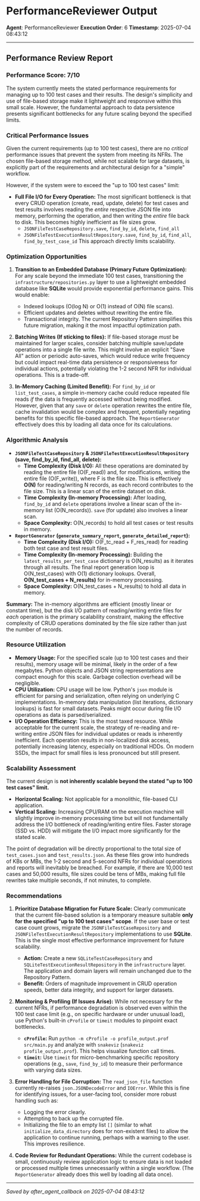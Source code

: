 # PerformanceReviewer Output
**Agent**: PerformanceReviewer
**Execution Order**: 6
**Timestamp**: 2025-07-04 08:43:12

---

## Performance Review Report

### Performance Score: 7/10

The system currently meets the stated performance requirements for managing up to 100 test cases and their results. The design's simplicity and use of file-based storage make it lightweight and responsive within this small scale. However, the fundamental approach to data persistence presents significant bottlenecks for any future scaling beyond the specified limits.

### Critical Performance Issues
Given the current requirements (up to 100 test cases), there are no *critical* performance issues that prevent the system from meeting its NFRs. The chosen file-based storage method, while not scalable for large datasets, is explicitly part of the requirements and architectural design for a "simple" workflow.

However, if the system were to exceed the "up to 100 test cases" limit:
-   **Full File I/O for Every Operation:** The most significant bottleneck is that every CRUD operation (create, read, update, delete) for test cases and test results involves reading the *entire* respective JSON file into memory, performing the operation, and then writing the *entire* file back to disk. This becomes highly inefficient as file sizes grow.
    -   `JSONFileTestCaseRepository.save`, `find_by_id`, `delete`, `find_all`
    -   `JSONFileTestExecutionResultRepository.save`, `find_by_id`, `find_all`, `find_by_test_case_id`
    This approach directly limits scalability.

### Optimization Opportunities
1.  **Transition to an Embedded Database (Primary Future Optimization):** For any scale beyond the immediate 100 test cases, transitioning the `infrastructure/repositories.py` layer to use a lightweight embedded database like **SQLite** would provide exponential performance gains. This would enable:
    *   Indexed lookups (O(log N) or O(1) instead of O(N) file scans).
    *   Efficient updates and deletes without rewriting the entire file.
    *   Transactional integrity.
    The current Repository Pattern simplifies this future migration, making it the most impactful optimization path.

2.  **Batching Writes (If sticking to files):** If file-based storage *must* be maintained for larger scales, consider batching multiple save/update operations into a single file write. This might involve an explicit "Save All" action or periodic auto-saves, which would reduce write frequency but could impact real-time data persistence or responsiveness for individual actions, potentially violating the 1-2 second NFR for individual operations. This is a trade-off.

3.  **In-Memory Caching (Limited Benefit):** For `find_by_id` or `list_test_cases`, a simple in-memory cache could reduce repeated file reads *if* the data is frequently accessed without being modified. However, given that any `save` or `delete` operation rewrites the entire file, cache invalidation would be complex and frequent, potentially negating benefits for this specific file-based approach. The `ReportGenerator` effectively does this by loading all data once for its calculations.

### Algorithmic Analysis
*   **`JSONFileTestCaseRepository` & `JSONFileTestExecutionResultRepository` (save, find_by_id, find_all, delete):**
    *   **Time Complexity (Disk I/O):** All these operations are dominated by reading the entire file (O(F_read)) and, for modifications, writing the entire file (O(F_write)), where F is the file size. This is effectively **O(N)** for reading/writing N records, as each record contributes to the file size. This is a linear scan of the entire dataset on disk.
    *   **Time Complexity (In-memory Processing):** After loading, `find_by_id` and `delete` operations involve a linear scan of the in-memory list (O(N_records)). `save` (for update) also involves a linear scan.
    *   **Space Complexity:** O(N_records) to hold all test cases or test results in memory.
*   **`ReportGenerator` (`generate_summary_report`, `generate_detailed_report`):**
    *   **Time Complexity (Disk I/O):** O(F_tc_read + F_res_read) for reading both test case and test result files.
    *   **Time Complexity (In-memory Processing):** Building the `latest_results_per_test_case` dictionary is O(N_results) as it iterates through all results. The final report generation loop is O(N_test_cases) with O(1) dictionary lookups. Overall, **O(N_test_cases + N_results)** for in-memory processing.
    *   **Space Complexity:** O(N_test_cases + N_results) to hold all data in memory.

**Summary:** The in-memory algorithms are efficient (mostly linear or constant time), but the disk I/O pattern of reading/writing entire files for *each* operation is the primary scalability constraint, making the effective complexity of CRUD operations dominated by the file size rather than just the number of records.

### Resource Utilization
*   **Memory Usage:** For the specified scale (up to 100 test cases and their results), memory usage will be minimal, likely in the order of a few megabytes. Python objects and JSON string representations are compact enough for this scale. Garbage collection overhead will be negligible.
*   **CPU Utilization:** CPU usage will be low. Python's `json` module is efficient for parsing and serialization, often relying on underlying C implementations. In-memory data manipulation (list iterations, dictionary lookups) is fast for small datasets. Peaks might occur during file I/O operations as data is parsed/serialized.
*   **I/O Operation Efficiency:** This is the most taxed resource. While acceptable for the current scale, the strategy of re-reading and re-writing entire JSON files for individual updates or reads is inherently inefficient. Each operation results in non-localized disk access, potentially increasing latency, especially on traditional HDDs. On modern SSDs, the impact for small files is less pronounced but still present.

### Scalability Assessment
The current design is **not inherently scalable beyond the stated "up to 100 test cases" limit.**
*   **Horizontal Scaling:** Not applicable for a monolithic, file-based CLI application.
*   **Vertical Scaling:** Increasing CPU/RAM on the execution machine will slightly improve in-memory processing time but will not fundamentally address the I/O bottleneck of reading/writing entire files. Faster storage (SSD vs. HDD) will mitigate the I/O impact more significantly for the stated scale.

The point of degradation will be directly proportional to the total size of `test_cases.json` and `test_results.json`. As these files grow into hundreds of KBs or MBs, the 1-2 second and 5-second NFRs for individual operations and reports will inevitably be breached. For example, if there are 10,000 test cases and 50,000 results, file sizes could be tens of MBs, making full file rewrites take multiple seconds, if not minutes, to complete.

### Recommendations
1.  **Prioritize Database Migration for Future Scale:** Clearly communicate that the current file-based solution is a temporary measure suitable **only for the specified "up to 100 test cases" scope**. If the user base or test case count grows, migrate the `JSONFileTestCaseRepository` and `JSONFileTestExecutionResultRepository` implementations to use **SQLite**. This is the single most effective performance improvement for future scalability.
    *   **Action:** Create a new `SQLiteTestCaseRepository` and `SQLiteTestExecutionResultRepository` in the `infrastructure` layer. The application and domain layers will remain unchanged due to the Repository Pattern.
    *   **Benefit:** Orders of magnitude improvement in CRUD operation speeds, better data integrity, and support for larger datasets.

2.  **Monitoring & Profiling (If Issues Arise):** While not necessary for the current NFRs, if performance degradation is observed even within the 100 test case limit (e.g., on specific hardware or under unusual load), use Python's built-in `cProfile` or `timeit` modules to pinpoint exact bottlenecks.
    *   **`cProfile`:** Run `python -m cProfile -o profile_output.prof src/main.py` and analyze with `snakeviz` (`snakeviz profile_output.prof`). This helps visualize function call times.
    *   **`timeit`:** Use `timeit` for micro-benchmarking specific repository operations (e.g., `save`, `find_by_id`) to measure their performance with varying data sizes.

3.  **Error Handling for File Corruption:** The `read_json_file` function currently re-raises `json.JSONDecodeError` and `IOError`. While this is fine for identifying issues, for a user-facing tool, consider more robust handling such as:
    *   Logging the error clearly.
    *   Attempting to back up the corrupted file.
    *   Initializing the file to an empty list `[]` (similar to what `initialize_data_directory` does for non-existent files) to allow the application to continue running, perhaps with a warning to the user. This improves resilience.

4.  **Code Review for Redundant Operations:** While the current codebase is small, continuously review application logic to ensure data is not loaded or processed multiple times unnecessarily within a single workflow. (The `ReportGenerator` already does this well by loading all data once).

---
*Saved by after_agent_callback on 2025-07-04 08:43:12*
